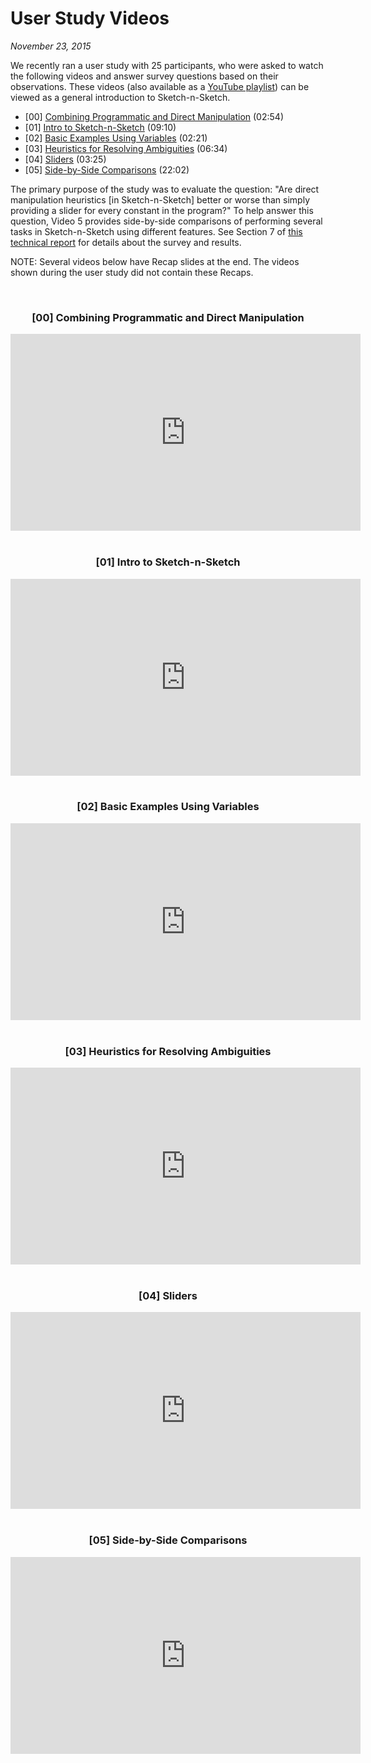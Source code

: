 # User Study Videos

*November 23, 2015*


We recently ran a user study with 25 participants, who were asked to watch
the following videos and answer survey questions based on their observations.
These videos (also available as a [YouTube playlist][YouTube])
can be viewed as a general introduction to Sketch-n-Sketch.

* [00] [Combining Programmatic and Direct Manipulation](#00) (02:54)
* [01] [Intro to Sketch-n-Sketch](#01) (09:10)
* [02] [Basic Examples Using Variables](#02) (02:21)
* [03] [Heuristics for Resolving Ambiguities](#03) (06:34)
* [04] [Sliders](#04) (03:25)
* [05] [Side-by-Side Comparisons](#05) (22:02)

The primary purpose of the study was to evaluate the question:
"Are direct manipulation heuristics [in Sketch-n-Sketch] better or
worse than simply providing a slider for every constant in the program?"
To help answer this question, Video 5 provides side-by-side comparisons
of performing several tasks in Sketch-n-Sketch using different features.
See Section 7 of [this technical report](http://arxiv.org/abs/1507.02988v2)
for details about the survey and results.

NOTE: Several videos below have Recap slides at the end. The videos
shown during the user study did not contain these Recaps.

<!--
Additional Videos

* [05a] More Side-by-Side Comparisons (XX:XX)
* [06] Customizing the User Interface (XX:XX)
-->

<br>

<center>
<h3 id="00">[00] Combining Programmatic and Direct Manipulation</h3>

<iframe width="560" height="315" frameborder="0" allowfullscreen="allowfullscreen"
  src="https://www.youtube.com/embed/rskUgwq5N2A"
></iframe>
</center>

<br>

<center>
<h3 id="01">[01] Intro to Sketch-n-Sketch</h3>

<iframe width="560" height="315" frameborder="0" allowfullscreen="allowfullscreen"
  src="https://www.youtube.com/embed/Yv9rOGHU-4k"
></iframe>
</center>

<br>

<center>
<h3 id="02">[02] Basic Examples Using Variables</h3>

<iframe width="560" height="315" frameborder="0" allowfullscreen="allowfullscreen"
  src="https://www.youtube.com/embed/DFNQLODSTj0"
></iframe>
</center>

<br>

<center>
<h3 id="03">[03] Heuristics for Resolving Ambiguities</h3>

<iframe width="560" height="315" frameborder="0" allowfullscreen="allowfullscreen"
  src="https://www.youtube.com/embed/R9qVM4YWp9Q"
></iframe>
</center>

<br>

<center>
<h3 id="04">[04] Sliders</h3>

<iframe width="560" height="315" frameborder="0" allowfullscreen="allowfullscreen"
  src="https://www.youtube.com/embed/MWoCUc-JEJ4"
></iframe>
</center>

<br>

<center>
<h3 id="05">[05] Side-by-Side Comparisons</h3>

<iframe width="560" height="315" frameborder="0" allowfullscreen="allowfullscreen"
  src="https://www.youtube.com/embed/dLTxzaS9OO4"
></iframe>
</center>

<br>

[YouTube]: https://www.youtube.com/playlist?list=PLWFCLxeg6NJl00UmDEDPx34zrtqfAmBlr
